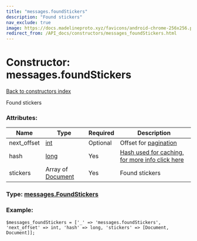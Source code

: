 ```yaml
---
title: "messages.foundStickers"
description: "Found stickers"
nav_exclude: true
image: https://docs.madelineproto.xyz/favicons/android-chrome-256x256.png
redirect_from: /API_docs/constructors/messages_foundStickers.html
---
```

# Constructor: messages.foundStickers  
[Back to constructors index](/API_docs/constructors/index.html)



Found stickers

### Attributes:

| Name     |    Type       | Required | Description |
|----------|---------------|----------|-------------|
|next\_offset|[int](/API_docs/types/int.html) | Optional|Offset for [pagination](https://core.telegram.org/api/offsets)|
|hash|[long](/API_docs/types/long.html) | Yes|[Hash used for caching, for more info click here](https://core.telegram.org/api/offsets#hash-generation)|
|stickers|Array of [Document](/API_docs/types/Document.html) | Yes|Found stickers|



### Type: [messages.FoundStickers](/API_docs/types/messages.FoundStickers.html)


### Example:

```
$messages_foundStickers = ['_' => 'messages.foundStickers', 'next_offset' => int, 'hash' => long, 'stickers' => [Document, Document]];
```  
